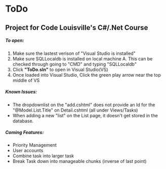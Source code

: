 # ToDo
## Project for Code Louisville's C#/.Net Course
##### To  open: 
 1. Make sure the lastest verison of "Visual Studio is installed"
 2. Make sure SQLLocaldb is installed on local machine
    A. This can be checked through going to "CMD" and typing "SQLLocaldb"
 3. Click **"ToDo.sln"** to open in Visual Studio(VS)
 4. Once loaded into Visual Studio, Click the green play arrow near the top middle of VS
##### Known Issues:
* The dropdownlist on the "add.cshtml" does not provide an Id for the "@Model.List.Title" on Detail.cshtml (all under Views/Tasks)
* When adding a new "list" on the List page, it doesn't get stored in the database.
##### Coming Features:
* Priority Management
* User accounts
* Combine task into larger task
* Break Task down into manageable chunks (inverse of last point)
